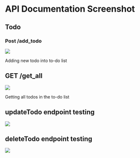 # API Documentation Screenshot

## Todo
### Post /add_todo
<img src="To-Do-List-App-MERN-Stack-TA\Endpoint Testing\Screenshot 2025-05-06 192729.png"><br>
<p>Adding new todo into to-do list <p>

## GET /get_all
<img src="To-Do-List-App-MERN-Stack-TA\Endpoint Testing\Screenshot 2025-05-06 192755.png"><br>
<p>Getting all todos in the to-do list <p>

## updateTodo endpoint testing
![](Todo%20Endpoint%20Testing/updateToDo.png)

## deleteTodo endpoint testing
![](Todo%20Endpoint%20Testing/deleteToDo.png)

